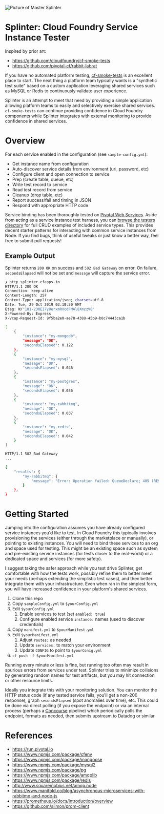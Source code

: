 ![Picture of Master Splinter](https://gitlab.com/deadlysyn/splinter/raw/ad90ab6ff95e50840ccd20916d97da4417e0a9c0/assets/splinter.jpg)

# Splinter: Cloud Foundry Service Instance Tester

Inspired by prior art:

- https://github.com/cloudfoundry/cf-smoke-tests
- https://github.com/pivotal-cf/rabbit-labrat

If you have no automated platform testing, [cf-smoke-tests](https://github.com/cloudfoundry/cf-smoke-tests) is an excellent place to start. The next thing a platform team typically wants is a "synthetic test suite" based on a custom application leveraging shared services such as MySQL or Redis to continuously validate user experience.

Splinter is an attempt to meet that need by providing a simple application allowing platform teams to easily and selectively exercise shared services. `cf-smoke-tests` can continue providing confidence in Cloud Foundry components while Splinter integrates with external monitoring to provide confidence in shared services.

# Overview

For each service enabled in the configuration (see `sample-config.yml`):

- Get instance name from configuration
- Auto-discover service details from environment (uri, password, etc)
- Configure client and open connection to service
- Prep (create table, queue, etc)
- Write test record to service
- Read test record from service
- Cleanup (drop table, etc)
- Report success/fail and timing in JSON
- Respond with appropriate HTTP code

Service binding has been thoroughly tested on [Pivotal Web Services](https://run.pivotal.io). Aside from acting as a service instance test harness, you can [browse the testers directory](https://gitlab.com/deadlysyn/splinter/tree/master/src/testers) for full CRUD examples of included service types. This provides decent starter patterns for interacting with common service instances from Node. If you find bugs, think of useful tweaks or just know a better way, feel free to submit pull requests!

## Example Output

Splinter returns `200 OK` on success and `502 Bad Gateway` on error. On failure, `secondsElapsed` will not be set and `message` will capture the service error.

```bash
❯ http splinter.cfapps.io
HTTP/1.1 200 OK
Connection: keep-alive
Content-Length: 257
Content-Type: application/json; charset=utf-8
Date: Tue, 29 Oct 2019 03:10:50 GMT
Etag: W/"101-230EI7yOerxmRVcdFMAl8XmzzV8"
X-Powered-By: Express
X-Vcap-Request-Id: 9f5ba2e0-ae78-4388-45b9-b0c74443ca1b

[
    {
        "instance": "my-mongodb",
        "message": "OK",
        "secondsElapsed": 0.122
    },
    {
        "instance": "my-mysql",
        "message": "OK",
        "secondsElapsed": 0.046
    },
    {
        "instance": "my-postgres",
        "message": "OK",
        "secondsElapsed": 0.036
    },
    {
        "instance": "my-rabbitmq",
        "message": "OK",
        "secondsElapsed": 0.037
    },
    {
        "instance": "my-redis",
        "message": "OK",
        "secondsElapsed": 0.042
    }
]
```

```bash
HTTP/1.1 502 Bad Gateway
...

{
    "results": {
        "my-rabbitmq": {
            "message": "Error: Operation failed: QueueDeclare; 405 (RESOURCE-LOCKED) with message \"RESOURCE_LOCKED - cannot obtain exclusive access to locked queue 'splinter' in vhost 'tzxcpwaz'\"",
        }
    },
}
```

# Getting Started

Jumping into the configuration assumes you have already configured service instances you'd like to test. In Cloud Foundry this typically involves provisioning the services (either through the marketplace or manually), or pointing to existing instances. You will need to bind these services to an org and space used for testing. This might be an existing space such as system and pre-existing service instances (for tests closer to the real-world) or a dedicated space and services (for more safety).

I suggest taking the safer approach while you test drive Splinter, get comfortable with how the tests work, possibly refine them to better meet your needs (perhaps extending the simplistic test cases), and then better integrate them with your infrastructure. Even when ran in the simplest form, you will have increased confidence in your platform's shared services.

1. Clone this repo
1. Copy `sampleConfig.yml` to `$yourConfig.yml`
1. Edit `$yourConfig.yml`
   1. Enable services to test (set `enabled: true`)
   1. Configure enabled service `instance:` names (used to discover credentials)
1. Copy `manifest.yml` to `$yourManifest.yml`
1. Edit `$yourManifest.yml`
   1. Adjust `routes:` as needed
   1. Update `services:` to match your environment
   1. Update `CONFIG` to point to `$yourConig.yml`
1. `cf push -f $yourManifest.yml`

Running every minute or less is fine, but running too often may result in spurious errors from services under test. Splinter tries to minimize collisions by generating random names for test artifacts, but you may hit connection or other resource limits.

Ideally you integrate this with your monitoring solution. You can monitor the HTTP status code (if any tested service fails, you'll get a non-200 response), graph `secondsElapsed` (spot anomalies over time), etc. This could be done via direct polling (if you expose the endpoint) or via an internal process (perhaps a [Concourse](https://concourse-ci.org) pipeline) which periodically polls the endpoint, formats as needed, then submits upstream to Datadog or similar.

# References

- https://run.pivotal.io
- https://www.npmjs.com/package/cfenv
- https://www.npmjs.com/package/mongoose
- https://www.npmjs.com/package/mysql2
- https://www.npmjs.com/package/pg
- https://www.npmjs.com/package/amqplib
- https://www.npmjs.com/package/redis
- http://www.squaremobius.net/amqp.node
- https://www.manifold.co/blog/asynchronous-microservices-with-rabbitmq-and-node-js
- https://prometheus.io/docs/introduction/overview
- https://github.com/siimon/prom-client
